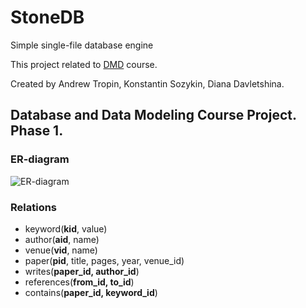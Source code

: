 # StoneDB 
Simple single-file database engine

This project related to [DMD](https://github.com/abcdw/inno/tree/master/DMD) course.

Created by Andrew Tropin, Konstantin Sozykin, Diana Davletshina.

## Database and Data Modeling Course Project. Phase  1.

### ER-diagram
![ER-diagram](https://raw.githubusercontent.com/abcdw/StoneDB/master/report/pics/er_diag.jpg)

### Relations
* keyword(__kid__, value)
* author(__aid__, name)
* venue(__vid__, name)
* paper(__pid__, title, pages, year, venue_id)
* writes(__paper_id, author_id__)
* references(__from_id, to_id__)
* contains(__paper_id, keyword_id__)
